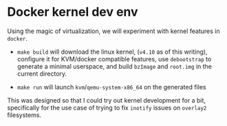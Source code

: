 # Docker kernel dev env

Using the magic of virtualization, we will experiment with kernel features in `docker`.

* `make build` will download the linux kernel, (`v4.10` as of this writing), configure it for KVM/docker compatible features, use `debootstrap` to generate a minimal userspace, and build `bzImage` and `root.img` in the current directory.

* `make run` will launch `kvm`/`qemu-system-x86_64` on the generated files

This was designed so that I could try out kernel development for a bit, specifically for the use case of trying to fix `inotify` issues on `overlay2` filesystems.

